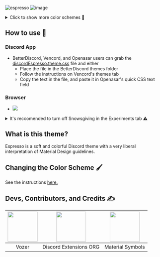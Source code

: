 ![espresso](https://user-images.githubusercontent.com/76500838/207240970-5f1f142f-0475-4c7a-b6a8-0b90ff3f99c3.png)
![image](https://user-images.githubusercontent.com/76500838/205454527-57a32aca-fed0-47d8-8ad1-37df745fb1cc.png)

<details>
<summary>Click to show more color schemes 🎨</summary>

## Newspaper
![image](https://user-images.githubusercontent.com/76500838/205516297-2230a211-9a46-42ae-a078-16a220780ed7.png)

## Turquoise
![image](https://user-images.githubusercontent.com/76500838/205454849-0cf7bbbd-3f58-4d0e-a60f-da2d75584a92.png)

## Pink
![image](https://user-images.githubusercontent.com/76500838/205454611-ffa55a34-05af-4c0f-9193-a926678ef8a4.png)

## Tan
![image](https://user-images.githubusercontent.com/76500838/205454527-57a32aca-fed0-47d8-8ad1-37df745fb1cc.png)

## French Vanilla
![image](https://user-images.githubusercontent.com/76500838/206921993-aea69b03-16e0-4622-906c-90484e3b7b84.png)

## Material Dark
![image](https://user-images.githubusercontent.com/76500838/207605611-867d9cb9-965c-4d92-9df0-9d7f15c19a72.png)

## Tokyo Night
![image](https://user-images.githubusercontent.com/76500838/205454490-0a654393-dfa7-42c6-b997-b2c8084c045c.png)

## ThinkPad 
![image](https://user-images.githubusercontent.com/76500838/207597977-8a3695ec-a78c-4108-9d03-70d80e10b0b9.png)

## OLED
![kCi8sKg7M2](https://user-images.githubusercontent.com/76500838/205515149-de37e945-77fb-4dc1-beca-c5b45056a006.png)

</details>

## How to use 📖
### Discord App

* BetterDiscord, Vencord, and Openasar users can grab the [discordEspresso.theme.css](https://raw.githubusercontent.com/SlippingGittys-Discord-Themes/Espresso-Discord-Theme/main/discordEspresso.theme.css) file and either
  * Place the file in the BetterDiscord themes folder
  * Follow the instructions on Vencord's themes tab
  * Copy the text in the file, and paste it in Openasar's quick CSS text field

### Browser 
 * [![](https://img.shields.io/badge/install%20with-stylus-006666?style=flat-square)](https://github.com/SlippingGittys-Discord-Themes/Espresso-Discord-Theme/raw/main/discordEspresso.user.css)
  
<details>
<summary> It's reccomended to turn off Snowsgiving in the Experiments tab ⚠️ </summary>

![image](https://user-images.githubusercontent.com/76500838/206277747-f50f6306-be0e-40d0-b613-cca2a20c4505.png)

</details>
  
## What is this theme? 
Espresso is a soft and colorful Discord theme with a very liberal interpretation of Material Design guidelines.

## Changing the Color Scheme 🖌️
See the instructions [here.](https://github.com/SlippingGittys-Discord-Themes/Espresso-Discord-Theme/tree/main/themes)

## Devs, Contributors, and Credits ✍️
| <a href="https://github.com/SlippingGitty" target="_blank"> <img src="https://avatars.githubusercontent.com/u/76500838?s=460&u=109f1c2012f3e452251391807262ed098f45ec94&v=4" alt="" width="96px" height="96px"> </a> | <a href="https://github.com/discord-extensions" target="_blank"> <img src="https://avatars.githubusercontent.com/u/103222215?s=200&v=4" alt="" width="96px" height="96px"> </a> | <a href="https://m3.material.io/styles/icons/overview" target="_blank"> <img src="https://cdn-icons-png.flaticon.com/512/2991/2991148.png" alt="" width="96px" height="96px"> </a> |
|:-:|:-:|:-:|
| Vozer | Discord Extensions ORG | Material Symbols |



